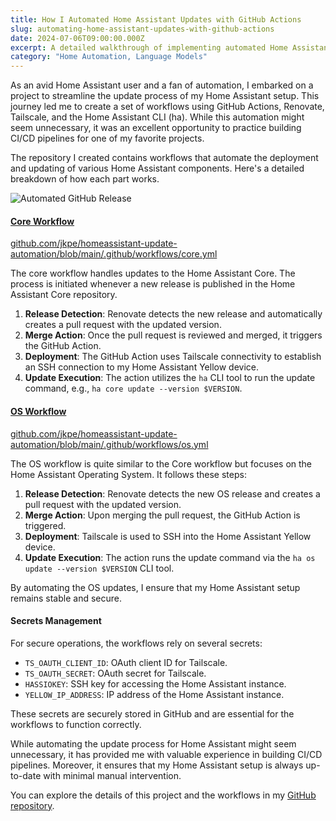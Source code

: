 ```yaml
---
title: How I Automated Home Assistant Updates with GitHub Actions
slug: automating-home-assistant-updates-with-github-actions
date: 2024-07-06T09:00:00.000Z
excerpt: A detailed walkthrough of implementing automated Home Assistant updates using GitHub Actions, Renovate, Tailscale, and the Home Assistant CLI. The setup includes workflows for both Core and OS updates with secure remote execution.
category: "Home Automation, Language Models"
---
```


As an avid Home Assistant user and a fan of automation, I embarked on a project to streamline the update process of my Home Assistant setup. This journey led me to create a set of workflows using GitHub Actions, Renovate, Tailscale, and the Home Assistant CLI (ha). While this automation might seem unnecessary, it was an excellent opportunity to practice building CI/CD pipelines for one of my favorite projects.

The repository I created contains workflows that automate the deployment and updating of various Home Assistant components. Here's a detailed breakdown of how each part works.

![Automated GitHub Release](https://images.jackpearce.co.uk/homeassistant-github-actions-updates.png)

#### [Core Workflow](https://github.com/jkpe/homeassistant-update-automation/blob/main/.github/workflows/core.yml)
[github.com/jkpe/homeassistant-update-automation/blob/main/.github/workflows/core.yml](https://github.com/jkpe/homeassistant-update-automation/blob/main/.github/workflows/core.yml)

The core workflow handles updates to the Home Assistant Core. The process is initiated whenever a new release is published in the Home Assistant Core repository.

1. **Release Detection**: Renovate detects the new release and automatically creates a pull request with the updated version.
2. **Merge Action**: Once the pull request is reviewed and merged, it triggers the GitHub Action.
3. **Deployment**: The GitHub Action uses Tailscale connectivity to establish an SSH connection to my Home Assistant Yellow device.
4. **Update Execution**: The action utilizes the `ha` CLI tool to run the update command, e.g., `ha core update --version $VERSION`.

#### [OS Workflow](https://github.com/jkpe/homeassistant-update-automation/blob/main/.github/workflows/os.yml)
[github.com/jkpe/homeassistant-update-automation/blob/main/.github/workflows/os.yml](https://github.com/jkpe/homeassistant-update-automation/blob/main/.github/workflows/os.yml)

The OS workflow is quite similar to the Core workflow but focuses on the Home Assistant Operating System. It follows these steps:

1. **Release Detection**: Renovate detects the new OS release and creates a pull request with the updated version.
2. **Merge Action**: Upon merging the pull request, the GitHub Action is triggered.
3. **Deployment**: Tailscale is used to SSH into the Home Assistant Yellow device.
4. **Update Execution**: The action runs the update command via the `ha os update --version $VERSION` CLI tool.

By automating the OS updates, I ensure that my Home Assistant setup remains stable and secure.

#### Secrets Management

For secure operations, the workflows rely on several secrets:

- `TS_OAUTH_CLIENT_ID`: OAuth client ID for Tailscale.
- `TS_OAUTH_SECRET`: OAuth secret for Tailscale.
- `HASSIOKEY`: SSH key for accessing the Home Assistant instance.
- `YELLOW_IP_ADDRESS`: IP address of the Home Assistant instance.

These secrets are securely stored in GitHub and are essential for the workflows to function correctly.

While automating the update process for Home Assistant might seem unnecessary, it has provided me with valuable experience in building CI/CD pipelines. Moreover, it ensures that my Home Assistant setup is always up-to-date with minimal manual intervention.

You can explore the details of this project and the workflows in my [GitHub repository](https://github.com/jkpe/homeassistant-update-automation).
